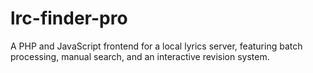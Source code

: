 # lrc-finder-pro
A PHP and JavaScript frontend for a local lyrics server, featuring batch processing, manual search, and an interactive revision system.
